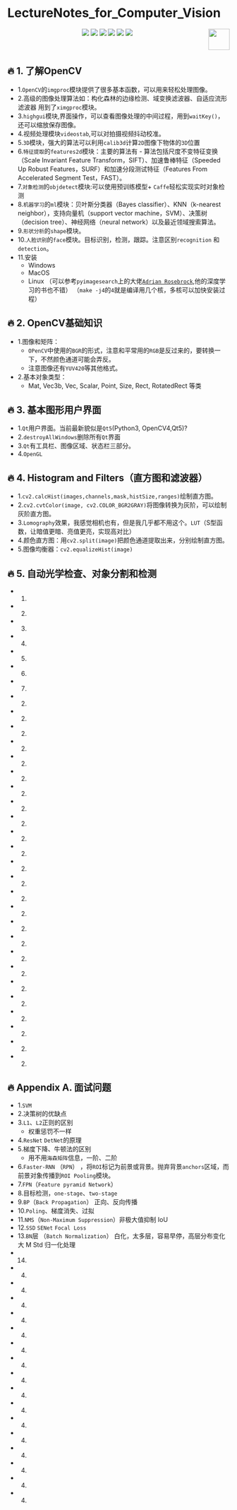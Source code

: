 # LectureNotes_for_Computer_Vision

<p align="center">
    <a href="https://github.com/elegantcoin/LectureNotes_for_Computer_Vision"><img src="https://img.shields.io/badge/status-updating-brightgreen.svg"></a>
    <a href="https://github.com/python/cpython"><img src="https://img.shields.io/badge/Python-3.7-FF1493.svg"></a>
    <a href="https://github.com/elegantcoin/LectureNotes_for_Computer_Vision"><img src="https://img.shields.io/badge/platform-Windows%7CLinux%7CmacOS-660066.svg"></a>
    <a href="https://opensource.org/licenses/mit-license.php"><img src="https://badges.frapsoft.com/os/mit/mit.svg"></a>
    <a href="https://github.com/elegantcoin/LectureNotes_for_Computer_Vision/stargazers"><img src="https://img.shields.io/github/stars/elegantcoin/LectureNotes_for_Computer_Vision.svg?logo=github"></a>
    <a href="https://github.com/elegantcoin/LectureNotes_for_Computer_Vision/network/members"><img src="https://img.shields.io/github/forks/elegantcoin/LectureNotes_for_Computer_Vision.svg?color=blue&logo=github"></a>
    <a href="https://www.python.org/"><img src="https://upload.wikimedia.org/wikipedia/commons/c/c3/Python-logo-notext.svg" align="right" height="48" width="48" ></a>
</p>
<br />

## :fire: 1. 了解OpenCV

- 1.`OpenCV`的`imgproc`模块提供了很多基本函数，可以用来轻松处理图像。
- 2.高级的图像处理算法如：构化森林的边缘检测、域变换滤波器、自适应流形滤波器 用到了`ximgproc`模块。
- 3.`highgui`模块,界面操作，可以查看图像处理的中间过程，用到`waitKey()`，还可以缩放保存图像。
- 4.视频处理模块`videostab`,可以对拍摄视频抖动校准。
- 5.`3D`模块，强大的算法可以利用`calib3d`计算`2D`图像下物体的`3D`位置
- 6.`特征提取`的`features2d`模块：主要的算法有 - 算法包括尺度不变特征变换（Scale Invariant Feature Transform，SIFT）、加速鲁棒特征（Speeded Up Robust Features，SURF）和加速分段测试特征（Features From Accelerated Segment Test，FAST）。
- 7.`对象检测`的`objdetect`模块:可以使用预训练模型+ `Caffe`轻松实现实时对象检测
- 8.`机器学习`的`ml`模块：贝叶斯分类器（Bayes classifier）、KNN（k-nearest neighbor），支持向量机（support vector machine，SVM）、决策树（decision tree）、神经网络（neural network）以及最近领域搜索算法。
- 9.`形状分析`的`shape`模块。
- 10.`人脸识别`的`face`模块。目标识别，检测，跟踪。注意区别`recognition` 和 `detection`。
- 11.安装
    - Windows
    - MacOS
    - Linux （可以参考`pyimagesearch`上的大佬[`Adrian Rosebrock`](https://www.pyimagesearch.com/),他的深度学习的书也不错） （`make -j4`的`4`就是编译用几个核，多核可以加快安装过程）

## :fire: 2. OpenCV基础知识
- 1.图像和矩阵：
    - `OPenCV`中使用的`BGR`的形式，注意和平常用的`RGB`是反过来的，要转换一下，不然颜色通道可能会弄反。
    - 注意图像还有`YUV420`等其他格式。
- 2.基本对象类型：
    - Mat, Vec3b, Vec, Scalar, Point, Size, Rect, RotatedRect 等类

## :fire: 3. 基本图形用户界面
- 1.`Qt`用户界面。当前最新貌似是`Qt5`(Python3, OpenCV4,Qt5)?
- 2.`destroyAllWindows`删除所有`Qt`界面
- 3.`Qt`有工具栏、图像区域、状态栏三部分。
- 4.`OpenGL`

## :fire: 4. Histogram and Filters（直方图和滤波器）
- 1.`cv2.calcHist(images,channels,mask,histSize,ranges)`绘制直方图。
- 2.`cv2.cvtColor(image, cv2.COLOR_BGR2GRAY)`将图像转换为灰阶，可以绘制灰阶直方图。
- 3.`Lomography`效果，我感觉相机也有，但是我几乎都不用这个。`LUT`（S型函数，让暗值更暗、亮值更亮，实现高对比） 
- 4.颜色直方图：用`cv2.split(image)`把颜色通道提取出来，分别绘制直方图。
- 5.图像均衡器：`cv2.equalizeHist(image)`

## :fire: 5. 自动光学检查、对象分割和检测
- 1.
- 2.
- 3.
- 4.
- 5.
- 6.
- 7.
- 2.
- 2.
- 2.
- 2.
- 2.
- 2.
- 2.
- 2.
- 2.
- 2.
- 2.
- 2.
- 2.
- 2.
- 2.
- 2.
- 2.
- 2.
- 2.
- 2.
- 2.
- 2.
- 2.
- 2.
- 2.

## :fire: Appendix A. 面试问题
- 1.`SVM`
- 2.决策树的优缺点
- 3.`L1`、`L2`正则的区别
    - 权重惩罚不一样
- 4.`ResNet` `DetNet`的原理
- 5.梯度下降、牛顿法的区别
    - 用不用`海森矩阵`信息，一阶、二阶
- 6.`Faster-RNN` （`RPN`） ，将`ROI`标记为前景或背景。抛弃背景`anchors`区域，而前景对象传播到`ROI Pooling`模块。 
- 7.`FPN`（`Feature pyramid Network`）
- 8.目标检测，`one-stage`、`two-stage`
- 9.`BP`（`Back Propagation`） 正向、反向传播 
- 10.`Poling`、梯度消失、过拟
- 11.`NMS`（`Non-Maximum Suppression`）非极大值抑制  IoU
- 12.`SSD` `SENet` `Focal Loss`
- 13.`BN`层 （`Batch Normalization`） 白化，太多层，容易早停，高层分布变化大   M Std 归一化处理
- 14.
- 4.
- 4.
- 4.
- 4.
- 4.
- 4.
- 4.
- 4.
- 4.
- 4.
- 4.
- 4.
- 4.
- 4.
- 4.
- 4.

